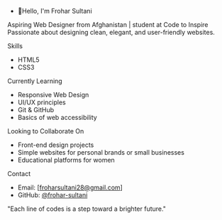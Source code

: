- 👋Hello, I'm Frohar Sultani

Aspiring Web Designer from Afghanistan | student at Code to Inspire  
Passionate about designing clean, elegant, and user-friendly websites.

Skills
- HTML5  
- CSS3  

Currently Learning
- Responsive Web Design  
- UI/UX principles  
- Git & GitHub  
- Basics of web accessibility  

Looking to Collaborate On
- Front-end design projects  
- Simple websites for personal brands or small businesses  
- Educational platforms for women

Contact
- Email: [froharsultani28@gmail.com]  
- GitHub: [@frohar-sultani](https://github.com/frohar-sultani)

"Each line of codes is a step toward a brighter future."

<!---
frohar-sultani/frohar-sultani is a ✨ special ✨ repository because its `README.md` (this file) appears on your GitHub profile.
You can click the Preview link to take a look at your changes.
--->
